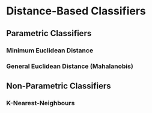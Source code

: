 # Distance-Based Classifiers

## Parametric Classifiers

### Minimum Euclidean Distance

### General Euclidean Distance (Mahalanobis)

## Non-Parametric Classifiers

### K-Nearest-Neighbours
